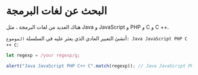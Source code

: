 # البحث عن لغات البرمجة

هناك العديد من لغات البرمجة ، مثل Java و JavaScript و PHP و C و C ++.

أنشئ التعبير العادي الذي يعثر عليه في السلسلة `الموضوع: Java JavaScript PHP C ++ C`:

```js
let regexp = /your regexp/g;

alert("Java JavaScript PHP C++ C".match(regexp)); // Java JavaScript PHP C++ C
```

